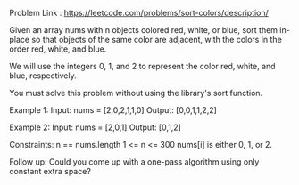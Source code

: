 
Problem Link : https://leetcode.com/problems/sort-colors/description/


Given an array nums with n objects colored red, white, or blue, sort them in-place so that objects of the same color are adjacent, with the colors in the order red, white, and blue.

We will use the integers 0, 1, and 2 to represent the color red, white, and blue, respectively.

You must solve this problem without using the library's sort function.

 

Example 1:
    Input: nums = [2,0,2,1,1,0]
    Output: [0,0,1,1,2,2]

Example 2:
    Input: nums = [2,0,1]
    Output: [0,1,2]
 

Constraints:
    n == nums.length
    1 <= n <= 300
    nums[i] is either 0, 1, or 2.
 

Follow up: Could you come up with a one-pass algorithm using only constant extra space?